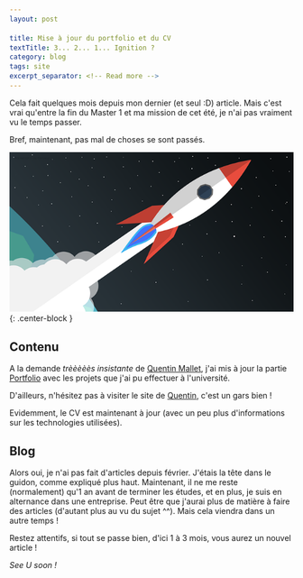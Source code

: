 ```yaml
---
layout: post

title: Mise à jour du portfolio et du CV
textTitle: 3... 2... 1... Ignition ?
category: blog
tags: site
excerpt_separator: <!-- Read more -->
---
```


Cela fait quelques mois depuis mon dernier (et seul :D) article. Mais c'est vrai qu'entre la fin
du Master 1 et ma mission de cet été, je n'ai pas vraiment vu le temps passer.

Bref, maintenant, pas mal de choses se sont passés.

<!-- Read more -->

![alt text](/assets/img/posts/space-rocket.png){: .center-block }

## Contenu

A la demande *trèèèèès insistante* de [Quentin Mallet](https://quentinmallet.tk/), j'ai mis à jour
la partie [Portfolio](portfolio) avec les projets que j'ai pu effectuer à l'université.

D'ailleurs, n'hésitez pas à visiter le site de [Quentin](https://quentinmallet.tk/), c'est un gars bien !

Evidemment, le CV est maintenant à jour (avec un peu plus d'informations sur les technologies utilisées).

## Blog

Alors oui, je n'ai pas fait d'articles depuis février. J'étais la tête dans le guidon, comme expliqué plus haut.
Maintenant, il ne me reste (normalement) qu'1 an avant de terminer les études, et en plus, je suis en alternance
dans une entreprise. Peut être que j'aurai plus de matière à faire des articles (d'autant plus au vu du sujet ^^).
Mais cela viendra dans un autre temps !

Restez attentifs, si tout se passe bien, d'ici 1 à 3 mois, vous aurez un nouvel article !

*See U soon !*
